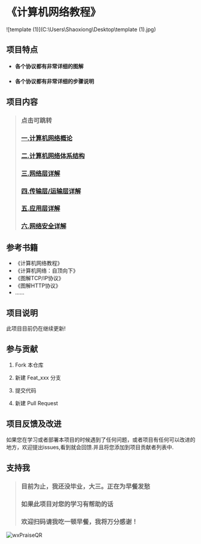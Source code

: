 # 《计算机网络教程》

![template (1)](C:\Users\Shaoxiong\Desktop\template (1).jpg)

## 项目特点
 - ####  各个协议都有非常详细的图解
 - ####  各个协议都有非常详细的步骤说明

## 项目内容

> ###   **点击可跳转**
> ### <a href="md/计算机网络概论.md">一.计算机网络概论</a>
>
> ### <a href="md/计算机网络体系结构.md">二.计算机网络体系结构</a>
>
> ### <a href="md/网络层详解.md">三.网络层详解</a>
>
> ### <a href="md/传输层&运输层详解.md">四.传输层/运输层详解</a>
>
> ### <a href="md/应用层详解.md">五.应用层详解</a>
>
> ### <a href="md/网络安全.md">六.网络安全详解</a>


## 参考书籍

- 《计算机网络教程》
- 《计算机网络：自顶向下》
- 《图解TCP/IP协议》 
- 《图解HTTP协议》
- ......

## 项目说明

 此项目目前仍在继续更新!

## 参与贡献

1. Fork 本仓库
   
2. 新建 Feat_xxx 分支
   
3. 提交代码
   
4. 新建 Pull Request

## 项目反馈及改进

 如果您在学习或者部署本项目的时候遇到了任何问题，或者项目有任何可以改进的地方，欢迎提出issues,看到就会回馈.并且将您添加到项目贡献者列表中.

## 支持我

> ### 目前为止，我还没毕业，大三。正在为早餐发愁
> ### 如果此项目对您的学习有帮助的话
> ### 欢迎扫码请我吃一顿早餐，我将万分感谢！

![wxPraiseQR](https://gitee.com/ShaoxiongDu/imageBed/raw/master/wxPraiseQR.png)
